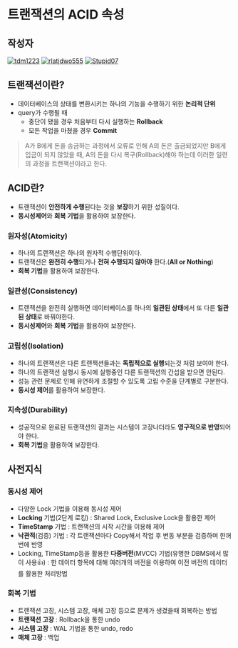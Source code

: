 # **트랜잭션의 ACID 속성**

## 작성자
[![tdm1223](https://avatars1.githubusercontent.com/u/21440957?s=100&v=4)](https://github.com/tdm1223)
[![rlatjdwo555](https://avatars0.githubusercontent.com/u/28692938?s=100&v=4)](https://github.com/rlatjdwo555)
[![Stupid07](https://avatars1.githubusercontent.com/u/35564566?s=100&v=4)](https://github.com/Stupid07)

## 트랜잭션이란?
- 데이터베이스의 상태를 변환시키는 하나의 기능을 수행하기 위한 **논리적 단위**
- query가 수행될 때
    - 중단이 됐을 경우 처음부터 다시 실행하는 **Rollback**
    - 모든 작업을 마쳤을 경우 **Commit**
> A가 B에게 돈을 송금하는 과정에서 오류로 인해 A의 돈은 출금되었지만 B에게 입금이 되지 않았을 때, A의 돈을 다시 복구(Rollback)해야 하는데 이러한 일련의 과정을 트랜잭션이라고 한다.

## ACID란?
- 트랜잭션이 **안전하게 수행**된다는 것을 **보장**하기 위한 성질이다.
- **동시성제어**와 **회복 기법**을 활용하여 보장한다.

### 원자성(Atomicity)
- 하나의 트랜잭션은 하나의 원자적 수행단위이다.
- 트랜잭션은 **완전히 수행**되거나 **전혀 수행되지 않아야** 한다.(**All or Nothing**)
- **회복 기법**을 활용하여 보장한다.

### 일관성(Consistency)
- 트랜잭션을 완전히 실행하면 데이터베이스를 하나의 **일관된 상태**에서 또 다른 **일관된 상태**로 바꿔야한다.
- **동시성제어**와 **회복 기법**을 활용하여 보장한다.

### 고립성(Isolation)
- 하나의 트랜잭션은 다른 트랜잭션들과는 **독립적으로 실행**되는것 처럼 보여야 한다.
- 하나의 트랜잭션 실행시 동시에 실행중인 다른 트랜잭션의 간섭을 받으면 안된다.
- 성능 관련 문제로 인해 유연하게 조절할 수 있도록 고립 수준을 단계별로 구분한다.
- **동시성 제어**를 활용하여 보장한다.

### 지속성(Durability)
- 성공적으로 완료된 트랜잭션의 결과는 시스템이 고장나더라도 **영구적으로 반영**되어야 한다.
- **회복 기법**을 활용하여 보장한다.

## 사전지식
### 동시성 제어
- 다양한 Lock 기법을 이용해 동시성 제어
- **Locking** 기법(2단계 로킹) : Shared Lock, Exclusive Lock을 활용한 제어
- **TimeStamp** 기법 : 트랜잭션의 시작 시간을 이용해 제어
- **낙관적**(검증) 기법 : 각 트랜잭션마다 Copy해서 작업 후 변동 부분을 검증하며 한꺼번에 반영
- Locking, TimeStamp등을 활용한 **다중버전**(MVCC) 기법(유명한 DBMS에서 많이 사용:+1:) : 한 데이터 항목에 대해 여러개의 버전을 이용하여 이전 버전의 데이터를 활용한 처리방법

### 회복 기법
- 트랜잭션 고장, 시스템 고장, 매체 고장 등으로 문제가 생겼을때 회복하는 방법
- **트랜잭션 고장** : Rollback을 통한 undo
- **시스템 고장** : WAL 기법을 통한 undo, redo
- **매체 고장** : 백업
